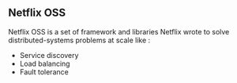 ## Netflix OSS

Netflix OSS is a set of framework and libraries Netflix wrote to solve distributed-systems problems at scale like :

* Service discovery
* Load balancing
* Fault tolerance
